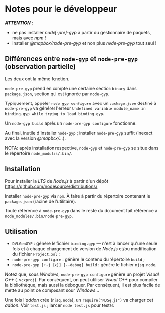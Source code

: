 # Notes pour le développeur

***ATTENTION*** :
- ne pas installer *node[-pre]-gyp* à partir du gestionnaire de paquets, mais avec *npm* !
- installer *@mapbox/node-pre-gyp* et non plus *node-pre-gyp* tout seul !

## Différences entre `node-gyp` et `node-pre-gyp` (observation partielle)

Les deux ont la même fonction.

`node-pre-gyp` prend en compte une certaine section `binary`  dans `package.json`, section qui est ignorée par `node-gyp`.

Typiquement, appeler `node-gyp configure` avec un `package.json` destiné à `node-pre-gyp`  va générer l'erreur `Undefined variable module_name in binding.gyp while trying to load binding.gyp`.

Un `node-gyp build` après un `node-pre-gyp configure` fonctionne.

Au final, inutile d'installer `node-gyp` ; installer `node-pre-gyp` suffit (inexact avec la version *@mapbox/…*).

NOTA: après installation respective, `node-gyp` et `node-pre-gyp` se situe dans le répertoire `node_modules/.bin/`.

## Installation

Pour installer la *LTS* de *Node.js* à partir d'un dépôt : https://github.com/nodesource/distributions/

Installer `node-pre-gyp` via `npm`. À faire à partir du répertoire contenant le `package.json` (racine de l'utilitaire).

Toute référence à `node-pre-gyp` dans le reste du document fait référence à `node_modules/.bin/node-pre-gyp`.

## Utilisation

- `DVLGenGYP` : génère le fichier `binding.gyp` — n'est à lancer qu'une seule fois et à chaque changement de version de *Node.js* et/ou modification du fichier `Project.xml` ;
- `node-pre-gyp configure` : génère le contenu du répertoire `build` ;
- `node-pre-gyp [+-j [x]] [--debug] build` : génère le fichier `njsq.node`.

Notez que, sous *Windows*, `node-pre-gyp configure` génère un projet *Visual C++* (`.vcxproj`). Par conséquent, on peut utiliser *Visual C++* pour compiler la bibliothèque, mais aussi la déboguer. Par conséquent, il est plus facile de mette au point ce composant sour *Windows*…

Une fois l'*addon* crée (`njsq.node`), un `require("NJSq.js")` va charger cet *addon*. Voir `test.js` ; lancer `node test.js` pour tester.